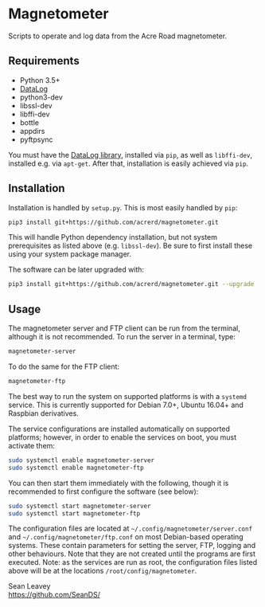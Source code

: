 # Magnetometer
Scripts to operate and log data from the Acre Road magnetometer.

## Requirements
  * Python 3.5+
  * [DataLog](https://github.com/SeanDS/datalog)
  * python3-dev
  * libssl-dev
  * libffi-dev
  * bottle
  * appdirs
  * pyftpsync

You must have the [DataLog library](https://github.com/SeanDS/datalog),
installed via `pip`, as well as `libffi-dev`, installed e.g. via `apt-get`.
After that, installation is easily achieved via `pip`.

## Installation
Installation is handled by `setup.py`. This is most easily handled by `pip`:
```bash
pip3 install git+https://github.com/acrerd/magnetometer.git
```
This will handle Python dependency installation, but not system prerequisites
as listed above (e.g. `libssl-dev`). Be sure to first install these using your
system package manager.

The software can be later upgraded with:
```bash
pip3 install git+https://github.com/acrerd/magnetometer.git --upgrade
```

## Usage
The magnetometer server and FTP client can be run from the terminal, although
it is not recommended. To run the server in a terminal, type:
```bash
magnetometer-server
```
To do the same for the FTP client:
```bash
magnetometer-ftp
```

The best way to run the system on supported platforms is with a `systemd`
service. This is currently supported for Debian 7.0+, Ubuntu 16.04+ and
Raspbian derivatives.

The service configurations are installed automatically on supported platforms;
however, in order to enable the services on boot, you must activate them:
```bash
sudo systemctl enable magnetometer-server
sudo systemctl enable magnetometer-ftp
```

You can then start them immediately with the following, though it is recommended
to first configure the software (see below):
```bash
sudo systemctl start magnetometer-server
sudo systemctl start magnetometer-ftp
```

The configuration files are located at `~/.config/magnetometer/server.conf` and
`~/.config/magnetometer/ftp.conf` on most Debian-based operating systems. These
contain parameters for setting the server, FTP, logging and other behaviours.
Note that they are not created until the programs are first executed. Note: as
the services are run as root, the configuration files listed above will be
at the locations `/root/config/magnetometer`.

Sean Leavey  
https://github.com/SeanDS/
